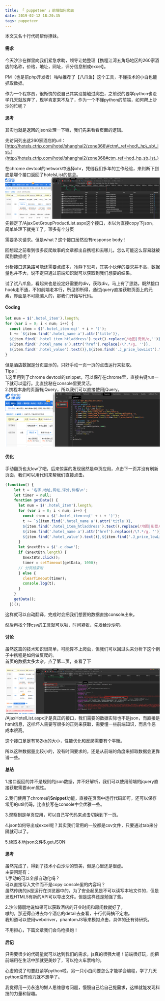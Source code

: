 ```yaml
---
title: 「 puppeteer 」前端如何爬虫
date: 2019-02-12 18:20:35
tags: puppeteer
---
```


本文又名十行代码帮你撩妹。

#### 需求

今天沙沙在群里向我们紧急求助，领导让她整理【携程江湾五角场地区的260家酒店的名称，价格，地址，网址，评分信息制成excel】。

PM（也是前php开发者）咕咕推荐了【八爪鱼】这个工具，不懂技术的小白也能抓取数据。

作为一个程序员，很惭愧的说自己其实没接触过爬虫，之前说的要学python也没学几天就放弃了，现学肯定来不及了，作为一个不懂python的前端，如何帮上沙沙的忙呢？
<!-- more -->

#### 思考

其实也就是返回的json处理一下嘛，我们先来看看页面的逻辑。

先访问列出这260家酒店的url：[http://hotels.ctrip.com/hotel/shanghai2/zone368\#ctm\_ref=hod\_hp\_sb\_lst。](http://hotels.ctrip.com/hotel/shanghai2/zone368#ctm_ref=hod_hp_sb_lst。)

在chrome devtool的network中选择xhr，凭借我们多年的工作经验，来判断下到底是哪个接口返回了hotelsList的信息。  
![](/images/ctrip1.png)  
先锁定了/AjaxGetGroupProductList.aspx这个接口，本以为直接copy下json，简单处理下就完工了，顶多有个分页

需要多次请求。但是what？这个接口居然没有response body！

回想起之前看到很多反爬故事的文章都出自携程和去哪儿，怎么可能这么容易就被爬到数据呢？

分析接口这条路可能还需要点成本，冷静下思考，其实小伙伴的要求并不高，数据量也并不大，说不定只通过前端知识就可以获取到我们想要的结果。

试了试八爪鱼，看起来也是设定好需要的div，获取div。马上有了思路，既然接口hook走不通，不如前端老本行，所见即所得，通过jquery直接获取页面上的元素，界面是不可能骗人的，那我们开始写代码。

#### Coding

```js
let num = $('.hotel_item').length;
for (var i = 0; i < num; i++) {
  const item = $('.hotel_item:eq(' + i + ')');
  t += `${item.find('.hotel_name a').attr('title')},
  ${item.find('.hotel_item_htladdress').text().replace(/地图|街景/g,'')},
  ${item.find('.hotel_name a').attr('href').replace(/\?.*/g, '')},
  ${item.find('.hotel_value').text()},${item.find('.J_price_lowList').text()}\n`;
}
```

但是酒店数据是分页显示的，只好手动一页一页的点击运行来获取。  
Tips：  
1.这里用到了chrome devtool的snippet，可以保存在chrome里，直接右键run一下就可以运行。比直接粘在console里要灵活。  
2.携程本身的页面有jQuery，所以我们可以直接使用jQuery。  
![](/images/ctrip2.png)

#### 优化

手动翻页也太low了吧，后来惊喜的发现居然是单页应用，点击下一页并没有刷新页面，我们可以用代码来帮我们直接点击。

```js
(function() {
    let t = '名字,地址,网址,评分,价格\n';
    let timer = null;
    function getData() {
      let num = $('.hotel_item').length;
      for (var i = 0; i < num; i++) {
        const item = $('.hotel_item:eq(' + i + ')');
        t += `${item.find('.hotel_name a').attr('title')},
        ${item.find('.hotel_item_htladdress').text().replace(/地图|街景/g,'')},
        ${item.find('.hotel_name a').attr('href').replace(/\?.*/g, '')},
        ${item.find('.hotel_value').text()},${item.find('.J_price_lowList').text()}\n`;
      }
      let $nextBtn = $('.c_down');
      if ($nextBtn.length) {
        $nextBtn.click();
        timer = setTimeout(getData, 1000);
      // 分页结束啦
      } else {
        clearTimeout(timer);
        console.log(t);
      }
    }
    getData();
  })();
```

这样就可以自动翻译，完成时会把我们想要的数据直接console出来。

然后再找个转csv的工具就可以啦，时间紧张，先发给沙沙吧。

#### 讨论

虽然这篇的技术知识很简单，可能算不上爬虫，但我们可以回过头来分析下这个例子中携程是如何做反爬的。  
首页的数据太多太杂，点了第二页，查看了下

![](/images/ctrip3.png)  
/AjaxHotelList.aspx才是真正的接口，我们需要的数据实际也不是json，而直接是html信息，这样坏人需要写很多的正则来获取，需要懂一些前端知识，而且作恶成本很高。

这个接口足足有182kb的大小，性能优化和反爬需要有个平衡。

所以这种数据量比较小的，没有时间要求的，还是从前端的角度来抓取数据会更靠谱一些。

#### 总结

1.接口返回的并不是规则的json数据，并不好解析，我们可以使用前端的jquery直接获取需要dom属性。

2.我们使用了chrome的**Snippet**功能，直接在页面中运行代码即可，还可以保存常用的util代码，比直接写在console中会优雅一些。

3.观察到是单页应用，可以自己写代码来点击切换到下一页。

4.json如何导出成excel呢？其实我们常用的一般都是csv文件，只要通过tab来分隔就可以了。

5.读取本地json文件$.getJSON

#### 思考

虽然完成了，得到了技术小白沙沙的赞美，但是心里还是很虚。  
主要问题有：  
1.手动的可以全部自动化吗？  
可以直接写入文件而不是copy console里的内容吗？  
虽然传统的js是运行在浏览器中的，为了安全起见是不可以读写本地文件的，但是发现HTML5有新的API可以导出文件。但是这样还是勉强了些。

2.沙沙弱弱地说如果可以获取酒店的开业时间和房间数就好了。  
嗷的，那还得点进去每个酒店的detail去查看，十行代码搞不定啦。  
我知道可以使用webdriver，phantomJS等来模拟点击，具体的还有待研究。

不用担心，下篇文章我们会鸟枪换炮！

#### 后记

只需要很少的代码量就可以达到我们的需求，js真的很强大呢！前端很好玩，能把前端用在生活中那就更美妙了，可以抢火车票啥的。

心虚的说了句要赶紧学python啦。另一只小白问要怎么才能学会编程，学了几天python没有动力就不想学了。

我觉得用一劳永逸的懒人思维思考问题，慢慢自己给自己提需求，这样就能发现科技的力量和智趣。

